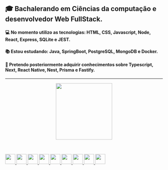 
## 🎓 Bachalerando em Ciências da computação e desenvolvedor Web FullStack.
####  💻 No momento utilizo as tecnologias: HTML, CSS, Javascript, Node, React, Express, SQLite e JEST.
####  📚 Estou estudando: Java, SpringBoot, PostgreSQL, MongoDB e Docker.
####  🔎 Pretendo posteriormente adquirir conhecimentos sobre Typescript, Next, React Native, Nest, Prisma e Fastify.
 <hr>
 
<div align="center">
  <a href="https://github.com/LuanC14">
  <img height="180em" src="https://github-readme-stats.vercel.app/api/top-langs/?username=LuanC14&layout=compact&langs_count=7&theme=dracula"/>
</div>

##
<div style="display: inline_block"><br>
<img src="https://cdn.jsdelivr.net/gh/devicons/devicon/icons/javascript/javascript-original.svg" width=32px; />
<img src="https://cdn.jsdelivr.net/gh/devicons/devicon/icons/typescript/typescript-original.svg" width=32px; />
<img src="https://cdn.jsdelivr.net/gh/devicons/devicon/icons/nodejs/nodejs-original.svg" width=32px; />
<img src="https://cdn.jsdelivr.net/gh/devicons/devicon/icons/react/react-original.svg" width=32px; />
<img src="https://cdn.jsdelivr.net/gh/devicons/devicon/icons/postgresql/postgresql-original-wordmark.svg" width=32px; />
<img src="https://cdn.jsdelivr.net/gh/devicons/devicon/icons/java/java-original.svg" width=32px;/> 
<img src="https://cdn.jsdelivr.net/gh/devicons/devicon/icons/spring/spring-original.svg" width=32px; />
<img src="https://cdn.jsdelivr.net/gh/devicons/devicon/icons/mongodb/mongodb-original.svg" width=32px; />
<img src="https://cdn.jsdelivr.net/gh/devicons/devicon/icons/docker/docker-original.svg" width=32px; />
          
          
 
        
          
         

</div>


